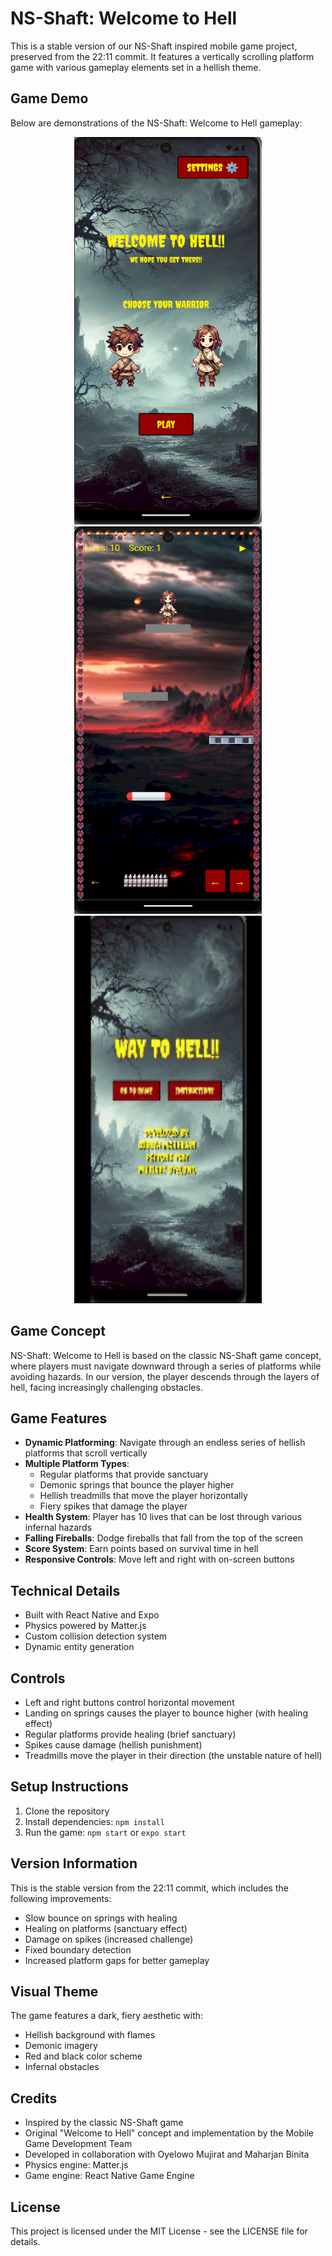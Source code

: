 # NS-Shaft: Welcome to Hell

This is a stable version of our NS-Shaft inspired mobile game project, preserved from the 22:11 commit. It features a vertically scrolling platform game with various gameplay elements set in a hellish theme.

## Game Demo

Below are demonstrations of the NS-Shaft: Welcome to Hell gameplay:

<p align="center">
  <img src="assets/Welcome%20to%20Hell_Demo1.png" alt="Character Selection Screen" width="300" height="620" />
  <img src="assets/Welcome%20to%20Hell_Demo2.png" alt="Gameplay Screen" width="300" height="620" />
  <img src="assets/Welcome%20to%20Hell_Demo.gif" alt="Gameplay Demo" width="300" height="620" />
</p>

## Game Concept

NS-Shaft: Welcome to Hell is based on the classic NS-Shaft game concept, where players must navigate downward through a series of platforms while avoiding hazards. In our version, the player descends through the layers of hell, facing increasingly challenging obstacles.

## Game Features

- **Dynamic Platforming**: Navigate through an endless series of hellish platforms that scroll vertically
- **Multiple Platform Types**:
  - Regular platforms that provide sanctuary
  - Demonic springs that bounce the player higher
  - Hellish treadmills that move the player horizontally
  - Fiery spikes that damage the player
- **Health System**: Player has 10 lives that can be lost through various infernal hazards
- **Falling Fireballs**: Dodge fireballs that fall from the top of the screen
- **Score System**: Earn points based on survival time in hell
- **Responsive Controls**: Move left and right with on-screen buttons

## Technical Details

- Built with React Native and Expo
- Physics powered by Matter.js
- Custom collision detection system
- Dynamic entity generation

## Controls

- Left and right buttons control horizontal movement
- Landing on springs causes the player to bounce higher (with healing effect)
- Regular platforms provide healing (brief sanctuary)
- Spikes cause damage (hellish punishment)
- Treadmills move the player in their direction (the unstable nature of hell)

## Setup Instructions

1. Clone the repository
2. Install dependencies: `npm install`
3. Run the game: `npm start` or `expo start`

## Version Information

This is the stable version from the 22:11 commit, which includes the following improvements:
- Slow bounce on springs with healing
- Healing on platforms (sanctuary effect)
- Damage on spikes (increased challenge)
- Fixed boundary detection
- Increased platform gaps for better gameplay

## Visual Theme

The game features a dark, fiery aesthetic with:
- Hellish background with flames
- Demonic imagery
- Red and black color scheme
- Infernal obstacles

## Credits

- Inspired by the classic NS-Shaft game
- Original "Welcome to Hell" concept and implementation by the Mobile Game Development Team
- Developed in collaboration with Oyelowo Mujirat and Maharjan Binita
- Physics engine: Matter.js
- Game engine: React Native Game Engine

## License

This project is licensed under the MIT License - see the LICENSE file for details.
